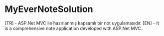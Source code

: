 # MyEverNoteSolution
[TR] - ASP.Net MVC ile hazırlanmış kapsamlı bir not uygulamasıdır.
[EN] - It is a comprehensive note application developed with ASP.Net MVC.
